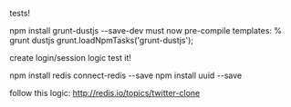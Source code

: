 tests!

npm install grunt-dustjs --save-dev
must now pre-compile templates:
% grunt dustjs
grunt.loadNpmTasks('grunt-dustjs');


create login/session logic
test it!

npm install redis connect-redis --save
npm install uuid --save

follow this logic: http://redis.io/topics/twitter-clone
